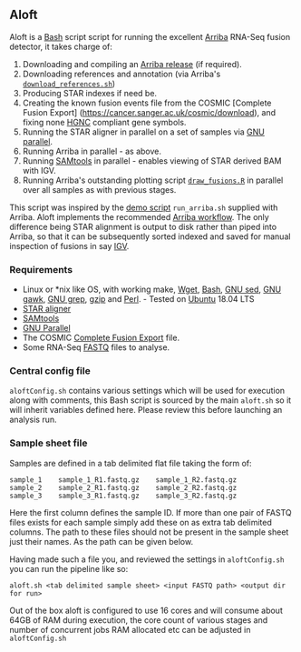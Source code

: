 ## Aloft ##
Aloft is a [Bash](https://www.gnu.org/software/bash/) script script for running the excellent [Arriba](https://github.com/suhrig/arriba) RNA-Seq fusion detector, it takes charge of:

1. Downloading and compiling an [Arriba release](https://github.com/suhrig/arriba/releases) (if required).
2. Downloading references and annotation (via Arriba's [`download_references.sh`](https://github.com/suhrig/arriba/blob/master/download_references.sh))
3. Producing STAR indexes if need be.
4. Creating the known fusion events file from the COSMIC [Complete Fusion Export] (https://cancer.sanger.ac.uk/cosmic/download), and fixing none [HGNC](https://www.genenames.org/) compliant gene symbols.
5. Running the STAR aligner in parallel on a set of samples via [GNU parallel](https://www.gnu.org/software/parallel/).
6. Running Arriba in parallel - as above.
7. Running [SAMtools](http://www.htslib.org/) in parallel - enables viewing of STAR derived BAM with IGV.
8. Running Arriba's outstanding plotting script [`draw_fusions.R`](https://github.com/suhrig/arriba/blob/master/draw_fusions.R) in parallel over all samples as with previous stages.

This script was inspired by the [demo script](https://arriba.readthedocs.io/en/v1.0.1/workflow/#demo-script) `run_arriba.sh` supplied with Arriba. Aloft implements the recommended [Arriba workflow](https://arriba.readthedocs.io/en/v1.0.1/workflow/). The only difference being STAR alignment is output to disk rather than piped into Arriba, so that it can be subsequently sorted indexed and saved for manual inspection of fusions in say [IGV](http://software.broadinstitute.org/software/igv/).

### Requirements ###

* Linux or *nix like OS, with working make, [Wget](https://www.gnu.org/software/wget/), [Bash](https://www.gnu.org/software/bash/), [GNU sed](https://www.gnu.org/software/sed/), [GNU gawk](https://www.gnu.org/software/gawk/), [GNU grep](https://www.gnu.org/software/grep/), [gzip](https://www.gnu.org/software/gzip/) and [Perl](https://www.perl.org/). - Tested on [Ubuntu](https://www.ubuntu.com/) 18.04 LTS
* [STAR aligner](https://github.com/alexdobin/STAR)
* [SAMtools](http://www.htslib.org/)
* [GNU Parallel](https://www.gnu.org/software/parallel/)
* The COSMIC [Complete Fusion Export](https://cancer.sanger.ac.uk/cosmic/download) file.
* Some RNA-Seq [FASTQ](https://en.wikipedia.org/wiki/FASTQ_format) files to analyse.

### Central config file ###
`aloftConfig.sh` contains various settings which will be used for execution along with comments, this Bash script is sourced by the main `aloft.sh` so it will inherit variables defined here.  Please review this before launching an analysis run.

### Sample sheet file ###
Samples are defined in a tab delimited flat file taking the form of:

```
sample_1	sample_1_R1.fastq.gz	sample_1_R2.fastq.gz
sample_2	sample_2_R1.fastq.gz	sample_2_R2.fastq.gz
sample_3	sample_3_R1.fastq.gz	sample_3_R2.fastq.gz
```

Here the first column defines the sample ID.  If more than one pair of FASTQ files exists for each sample simply add these on as extra tab delimited columns.  The path to these files should not be present in the sample sheet just their names.  As the path can be given below.

Having made such a file you, and reviewed the settings in `aloftConfig.sh` you can run the pipeline like so:

```
aloft.sh <tab delimited sample sheet> <input FASTQ path> <output dir for run> 
```

Out of the box aloft is configured to use 16 cores and will consume about 64GB of RAM during execution, the core count of various stages and number of concurrent jobs RAM allocated etc can be adjusted in `aloftConfig.sh`